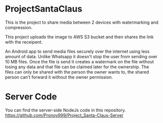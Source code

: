 # ProjectSantaClaus
This is the project to share media between 2 devices with watermarking and compression.

This project uploads the image to AWS S3 bucket and then shares the link with the receipent. 

An Android app to send media files securely over the internet using less amount of data. Unlike Whatsapp it doesn't stop the user from sending over 10 MB files. Once the file is send it creates a watermark on the file without losing any data and that file can be claimed later for the ownership. The files can only be shared with the person the owner wants to, the shared person can't forward it without the owner permission. 

# Server Code
You can find the server-side NodeJs code in this repository. 
https://github.com/Pronoy999/Project_Santa-Claus-Server
